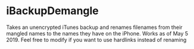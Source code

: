 # iBackupDemangle
Takes an unencrypted iTunes backup and renames filenames from their mangled names to the names they have on the iPhone. 
Works as of May 5 2019. Feel free to modify if you want to use hardlinks instead of renaming

